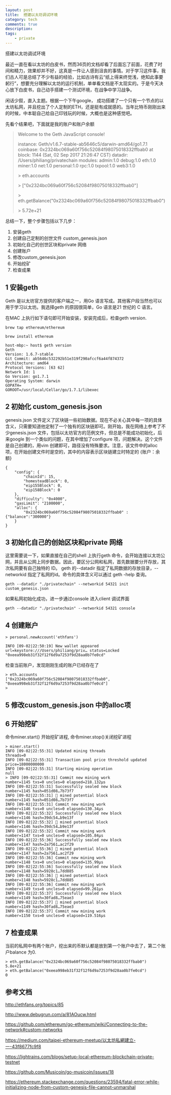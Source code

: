 ```yaml
---
layout: post
title:  搭建以太坊调试环境 
category: tech 
comments: true
description: 
tags:
    - private 
---
```


搭建以太坊调试环境

最近一直在看以太坊的白皮书，然而36页的文档却看了后面忘了前面，花费了时间和精力，效果却并不好，这真是一件让人感到沮丧的事情。对于学习这件事，我们古人可是总结了不少有益的经验，比如古诗有云“纸上得来终觉浅，绝知此事要躬行”，想要充分理解以太坊的运行机制，单单看文档是不太现实的。于是今天决心放下白皮书，自己动手搭建一个测试环境，在战争中学习战争。

闲话少叙，直入主题。根据一个下午google， 成功搭建了一个只有一个节点的以太坊私网，并且挖出了个人定制的ETH，还是挺有成就感的。当年比特币刚刚出来的时候，中本聪自己给自己印钱玩的时候，大概也是这种感觉吧。

先看个结果吧，下面就是我的账户和账户余额

> Welcome to the Geth JavaScript console!
> 
> instance: Geth/v1.6.7-stable-ab5646c5/darwin-amd64/go1.7.1
> coinbase: 0x2324bc069a60f756c52084f98075018332ffbab0
> at block: 1144 (Sat, 02 Sep 2017 21:26:47 CST)
>  datadir: /Users/philiang/privatechain
>  modules: admin:1.0 debug:1.0 eth:1.0 miner:1.0 net:1.0 personal:1.0 rpc:1.0 txpool:1.0 web3:1.0
>  
> 
>  \>  eth.accounts
> 
>  \> ["0x2324bc069a60f756c52084f98075018332ffbab0"]
>  
>  \> eth.getBalance("0x2324bc069a60f756c52084f98075018332ffbab0")
>    
>  \> 5.72e+21

总结一下，整个步骤包括以下几步：

1. 安装geth
2. 创建自己定制的创世文件 custom_genesis.json
3. 初始化自己的创世区块和private 网络
4. 创建账户
5. 修改custom_genesis.json
6. 开始挖矿
7. 检查成果


## 1 安装geth

Geth 是以太坊官方提供的客户端之一，用Go 语言写成。其他客户段当然也可以用于学习以太坊。我选择geth 的原因很简单，Go 语言是21 世纪的 C 语言。

在MAC 上执行如下语句即可开始安装，安装完成后，检查geth version.

```
brew tap ethereum/ethereum

brew install ethereum
``` 

````
host-mbp:~ host$ geth version
Geth
Version: 1.6.7-stable
Git Commit: ab5646c532292b51e319f290afccf6a44f874372
Architecture: amd64
Protocol Versions: [63 62]
Network Id: 1
Go Version: go1.7.1
Operating System: darwin
GOPATH=
GOROOT=/usr/local/Cellar/go/1.7.1/libexec
````
## 2 初始化 custom_genesis.json

genesis.json 文件定义了区块链一些初始数据。现在不必关心其中每一项的具体含义，只需要知道他定制了一个独有的区块链即可。刚开始，我在网络上参考了不少genesis.json 文件，包括以太坊官方的范例文件，但总是不能成功初始化，后来google 到一个类似的问题，在其中增加了configure 项，问题解决。这个文件是自己创建的，用vim 创建即可，路径没有特殊要求。注意，该文件中的alloc 项，在开始创建文件时是空的，其中的内容表示区块链建立时特定的 {账户：余额}

```
{
    "config": {
        "chainId": 15, 
        "homesteadBlock": 0,
        "eip155Block": 0,
        "eip158Block": 0
    },  
    "difficulty": "0x4000",
    "gasLimit": "2100000",
    "alloc": {
        "0x2324bc069a60f756c52084f98075018332ffbab0" :{"balance":"300000"}
    }   
}
```

## 3 初始化自己的创始区块和private 网络


这里需要说一下，如果直接在自己的shell 上执行geth 命令，会开始连接以太坊公网，并且从公网上同步数据。因此，要区分公网和私网，首先数据要分开存放，其次私网要有自己独特的 ID。 geth 的--datadir 指定了私网数据的存放目录，--networkid 指定了私网的id。命令的具体含义可以通过 geth -help 查询。

```
geth --datadir "./privatechain" --networkid 54321 init custom_genesis.json
```

如果私网初始化成功，进一步通过console 进入client 调试界面

```
geth --datadir "./privatechain" --networkid 54321 console
```

## 4 创建账户

```
> personal.newAccount('ethfans')

INFO [09-02|22:50:19] New wallet appeared                      
url=keystore:///Users/philiang/priv… status=Locked
"0xeea998eb31f32f12f6d9a7253f9d28aa0b7fe0cd"
```
检查当前账户，发现刚刚生成的账户已经存在了

```
> eth.accounts
["0x2324bc069a60f756c52084f98075018332ffbab0", 
"0xeea998eb31f32f12f6d9a7253f9d28aa0b7fe0cd"]
> 
```
## 5 修改custom_genesis.json 中的alloc项
## 6 开始挖矿

命令miner.start() 开始挖矿进程, 命令miner.stop()关闭挖矿进程

```
> miner.start()
INFO [09-02|22:55:31] Updated mining threads                   threads=0
INFO [09-02|22:55:31] Transaction pool price threshold updated price=18000000000
INFO [09-02|22:55:31] Starting mining operation 
null
> INFO [09-02|22:55:31] Commit new mining work                   number=1145 txs=0 uncles=0 elapsed=218.132µs
INFO [09-02|22:55:31] Successfully sealed new block            number=1145 hash=051d08…7b73f7
INFO [09-02|22:55:31] 🔨 mined potential block                  number=1145 hash=051d08…7b73f7
INFO [09-02|22:55:31] Commit new mining work                   number=1146 txs=0 uncles=0 elapsed=130.34µs
INFO [09-02|22:55:32] Successfully sealed new block            number=1146 hash=39dc54…b9e13f
INFO [09-02|22:55:32] 🔨 mined potential block                  number=1146 hash=39dc54…b9e13f
INFO [09-02|22:55:32] Commit new mining work                   number=1147 txs=0 uncles=0 elapsed=105.84µs
INFO [09-02|22:55:36] Successfully sealed new block            number=1147 hash=2a7561…ac2f29
INFO [09-02|22:55:36] 🔨 mined potential block                  number=1147 hash=2a7561…ac2f29
INFO [09-02|22:55:36] Commit new mining work                   number=1148 txs=0 uncles=0 elapsed=135.99µs
INFO [09-02|22:55:36] Successfully sealed new block            number=1148 hash=5928c1…7dd885
INFO [09-02|22:55:36] 🔨 mined potential block                  number=1148 hash=5928c1…7dd885
INFO [09-02|22:55:36] Commit new mining work                   number=1149 txs=0 uncles=0 elapsed=99.261µs
INFO [09-02|22:55:37] Successfully sealed new block            number=1149 hash=30fad8…75eae3
INFO [09-02|22:55:37] 🔨 mined potential block                  number=1149 hash=30fad8…75eae3
INFO [09-02|22:55:37] Commit new mining work                   number=1150 txs=0 uncles=0 elapsed=119.516µs
```

## 7 检查成果

当前的私网中有两个账户，挖出来的币默认都是放到第一个账户中去了，第二个账户balance 为0.

```
> eth.getBalance("0x2324bc069a60f756c52084f98075018332ffbab0")
5.8e+21
> eth.getBalance("0xeea998eb31f32f12f6d9a7253f9d28aa0b7fe0cd")
0
```

## 参考文档

http://ethfans.org/topics/85

http://www.debugrun.com/a/81AOucw.html

https://github.com/ethereum/go-ethereum/wiki/Connecting-to-the-network#custom-networks

https://medium.com/taipei-ethereum-meetup/以太坊私網建立-一-43f8677fc9f8


https://lightrains.com/blogs/setup-local-ethereum-blockchain-private-testnet

https://github.com/Musicoin/go-musicoin/issues/18

https://ethereum.stackexchange.com/questions/23594/fatal-error-while-initializing-node-from-custom-genesis-file-cannot-unmarshal

